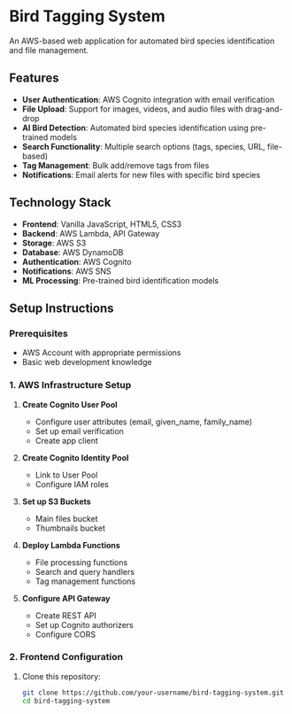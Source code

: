 # Bird Tagging System

An AWS-based web application for automated bird species identification and file management.

## Features

- **User Authentication**: AWS Cognito integration with email verification
- **File Upload**: Support for images, videos, and audio files with drag-and-drop
- **AI Bird Detection**: Automated bird species identification using pre-trained models
- **Search Functionality**: Multiple search options (tags, species, URL, file-based)
- **Tag Management**: Bulk add/remove tags from files
- **Notifications**: Email alerts for new files with specific bird species

## Technology Stack

- **Frontend**: Vanilla JavaScript, HTML5, CSS3
- **Backend**: AWS Lambda, API Gateway
- **Storage**: AWS S3
- **Database**: AWS DynamoDB
- **Authentication**: AWS Cognito
- **Notifications**: AWS SNS
- **ML Processing**: Pre-trained bird identification models

## Setup Instructions

### Prerequisites

- AWS Account with appropriate permissions
- Basic web development knowledge

### 1. AWS Infrastructure Setup

1. **Create Cognito User Pool**
   - Configure user attributes (email, given_name, family_name)
   - Set up email verification
   - Create app client

2. **Create Cognito Identity Pool**
   - Link to User Pool
   - Configure IAM roles

3. **Set up S3 Buckets**
   - Main files bucket
   - Thumbnails bucket

4. **Deploy Lambda Functions**
   - File processing functions
   - Search and query handlers
   - Tag management functions

5. **Configure API Gateway**
   - Create REST API
   - Set up Cognito authorizers
   - Configure CORS

### 2. Frontend Configuration

1. Clone this repository:
   ```bash
   git clone https://github.com/your-username/bird-tagging-system.git
   cd bird-tagging-system
